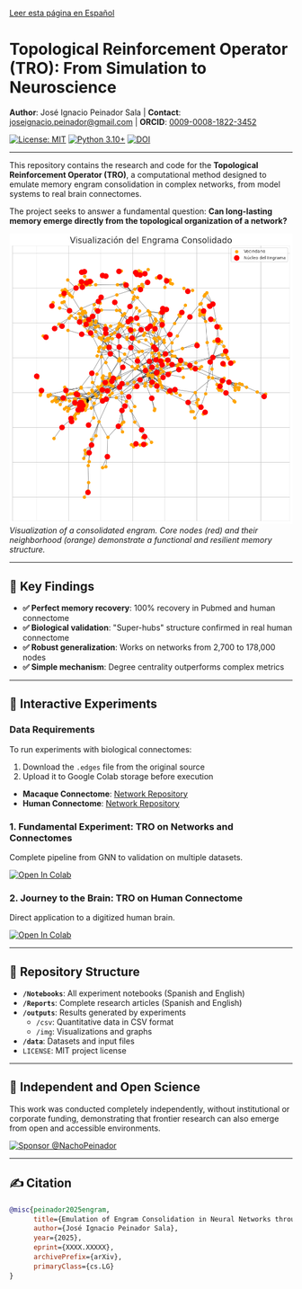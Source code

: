 [Leer esta página en Español](README.md)

# Topological Reinforcement Operator (TRO): From Simulation to Neuroscience

**Author**: José Ignacio Peinador Sala | **Contact**: [joseignacio.peinador@gmail.com](mailto:joseignacio.peinador@gmail.com) | **ORCID**: [0009-0008-1822-3452](https://orcid.org/0009-0008-1822-3452)

[![License: MIT](https://img.shields.io/badge/License-MIT-yellow.svg)](https://opensource.org/licenses/MIT)
[![Python 3.10+](https://img.shields.io/badge/python-3.10+-blue.svg)](https://www.python.org/downloads/)
[![DOI](https://img.shields.io/badge/DOI-10.48550/arXiv.XXXX.XXXXX-b31b1b.svg)](https://doi.org/10.48550/arXiv.XXXX.XXXXX)

---

This repository contains the research and code for the **Topological Reinforcement Operator (TRO)**, a computational method designed to emulate memory engram consolidation in complex networks, from model systems to real brain connectomes.

The project seeks to answer a fundamental question: **Can long-lasting memory emerge directly from the topological organization of a network?**

![Engram Visualization](https://github.com/NachoPeinador/Topological-Reinforcement-Operator/blob/main/outputs/img/engrama_consolidado.png)
*Visualization of a consolidated engram. Core nodes (red) and their neighborhood (orange) demonstrate a functional and resilient memory structure.*

---

## 🎯 Key Findings

* **✅ Perfect memory recovery**: 100% recovery in Pubmed and human connectome
* **✅ Biological validation**: "Super-hubs" structure confirmed in real human connectome
* **✅ Robust generalization**: Works on networks from 2,700 to 178,000 nodes
* **✅ Simple mechanism**: Degree centrality outperforms complex metrics

---

## 🔬 Interactive Experiments

### **Data Requirements**

To run experiments with biological connectomes:
1.  Download the `.edges` file from the original source
2.  Upload it to Google Colab storage before execution

* **Macaque Connectome**: [Network Repository](https://networkrepository.com/bn-macaque-rhesus-cerebral-cortex-1.php)
* **Human Connectome**: [Network Repository](https://networkrepository.com/bn-human-BNU-1-0025890-session-1.php)

### **1. Fundamental Experiment: TRO on Networks and Connectomes**
Complete pipeline from GNN to validation on multiple datasets.

[![Open In Colab](https://colab.research.google.com/assets/colab-badge.svg)](https://colab.research.google.com/drive/1UoA1PnEJCWcytzHqp63F8pSReigC0dE0?usp=sharing)

### **2. Journey to the Brain: TRO on Human Connectome**
Direct application to a digitized human brain.

[![Open In Colab](https://colab.research.google.com/assets/colab-badge.svg)](https://colab.research.google.com/drive/1245KelkFksdcrnbSgGXmwhCrTPpzIiAx?usp=sharing)

---

## 📂 Repository Structure

* **`/Notebooks`**: All experiment notebooks (Spanish and English)
* **`/Reports`**: Complete research articles (Spanish and English)  
* **`/outputs`**: Results generated by experiments
  * `/csv`: Quantitative data in CSV format
  * `/img`: Visualizations and graphs
* **`/data`**: Datasets and input files
* `LICENSE`: MIT project license

---

## 🔬 Independent and Open Science

This work was conducted completely independently, without institutional or corporate funding, demonstrating that frontier research can also emerge from open and accessible environments.

[![Sponsor @NachoPeinador](https://img.shields.io/badge/Sponsor-%E2%9D%A4-%23db61a2.svg)](https://github.com/sponsors/NachoPeinador)

---

## ✍️ Citation

```bibtex
@misc{peinador2025engram,
      title={Emulation of Engram Consolidation in Neural Networks through a Topological Reinforcement Operator}, 
      author={José Ignacio Peinador Sala},
      year={2025},
      eprint={XXXX.XXXXX},
      archivePrefix={arXiv},
      primaryClass={cs.LG}
}
